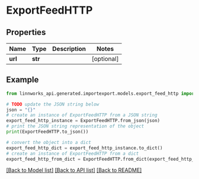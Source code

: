 # ExportFeedHTTP


## Properties

Name | Type | Description | Notes
------------ | ------------- | ------------- | -------------
**url** | **str** |  | [optional] 

## Example

```python
from linnworks_api.generated.importexport.models.export_feed_http import ExportFeedHTTP

# TODO update the JSON string below
json = "{}"
# create an instance of ExportFeedHTTP from a JSON string
export_feed_http_instance = ExportFeedHTTP.from_json(json)
# print the JSON string representation of the object
print(ExportFeedHTTP.to_json())

# convert the object into a dict
export_feed_http_dict = export_feed_http_instance.to_dict()
# create an instance of ExportFeedHTTP from a dict
export_feed_http_from_dict = ExportFeedHTTP.from_dict(export_feed_http_dict)
```
[[Back to Model list]](../README.md#documentation-for-models) [[Back to API list]](../README.md#documentation-for-api-endpoints) [[Back to README]](../README.md)



